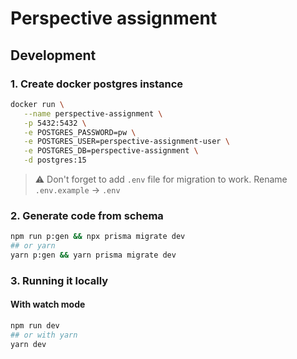 # Perspective assignment

## Development

### 1. Create docker postgres instance

```sh
docker run \
   --name perspective-assignment \
   -p 5432:5432 \
   -e POSTGRES_PASSWORD=pw \
   -e POSTGRES_USER=perspective-assignment-user \
   -e POSTGRES_DB=perspective-assignment \
   -d postgres:15
```

> :warning: Don't forget to add `.env` file for migration to work. Rename `.env.example` -> `.env`

### 2. Generate code from schema

```bash
npm run p:gen && npx prisma migrate dev
## or yarn
yarn p:gen && yarn prisma migrate dev
```

### 3. Running it locally

#### With watch mode

```bash
npm run dev
## or with yarn
yarn dev
```
